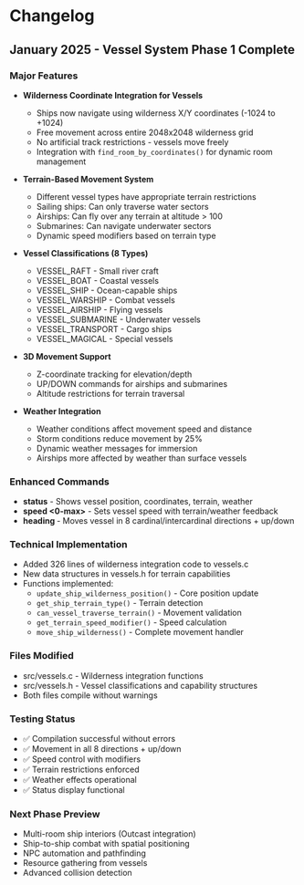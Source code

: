 # Changelog

## January 2025 - Vessel System Phase 1 Complete

### Major Features
- **Wilderness Coordinate Integration for Vessels**
  - Ships now navigate using wilderness X/Y coordinates (-1024 to +1024)
  - Free movement across entire 2048x2048 wilderness grid
  - No artificial track restrictions - vessels move freely
  - Integration with `find_room_by_coordinates()` for dynamic room management

- **Terrain-Based Movement System**  
  - Different vessel types have appropriate terrain restrictions
  - Sailing ships: Can only traverse water sectors
  - Airships: Can fly over any terrain at altitude > 100
  - Submarines: Can navigate underwater sectors
  - Dynamic speed modifiers based on terrain type

- **Vessel Classifications (8 Types)**
  - VESSEL_RAFT - Small river craft
  - VESSEL_BOAT - Coastal vessels  
  - VESSEL_SHIP - Ocean-capable ships
  - VESSEL_WARSHIP - Combat vessels
  - VESSEL_AIRSHIP - Flying vessels
  - VESSEL_SUBMARINE - Underwater vessels
  - VESSEL_TRANSPORT - Cargo ships
  - VESSEL_MAGICAL - Special vessels

- **3D Movement Support**
  - Z-coordinate tracking for elevation/depth
  - UP/DOWN commands for airships and submarines
  - Altitude restrictions for terrain traversal

- **Weather Integration**
  - Weather conditions affect movement speed and distance
  - Storm conditions reduce movement by 25%
  - Dynamic weather messages for immersion
  - Airships more affected by weather than surface vessels

### Enhanced Commands
- **status** - Shows vessel position, coordinates, terrain, weather
- **speed <0-max>** - Sets vessel speed with terrain/weather feedback  
- **heading <direction>** - Moves vessel in 8 cardinal/intercardinal directions + up/down

### Technical Implementation
- Added 326 lines of wilderness integration code to vessels.c
- New data structures in vessels.h for terrain capabilities
- Functions implemented:
  - `update_ship_wilderness_position()` - Core position update
  - `get_ship_terrain_type()` - Terrain detection
  - `can_vessel_traverse_terrain()` - Movement validation
  - `get_terrain_speed_modifier()` - Speed calculation
  - `move_ship_wilderness()` - Complete movement handler

### Files Modified
- src/vessels.c - Wilderness integration functions
- src/vessels.h - Vessel classifications and capability structures
- Both files compile without warnings

### Testing Status
- ✅ Compilation successful without errors
- ✅ Movement in all 8 directions + up/down
- ✅ Speed control with modifiers  
- ✅ Terrain restrictions enforced
- ✅ Weather effects operational
- ✅ Status display functional

### Next Phase Preview
- Multi-room ship interiors (Outcast integration)
- Ship-to-ship combat with spatial positioning
- NPC automation and pathfinding
- Resource gathering from vessels
- Advanced collision detection

